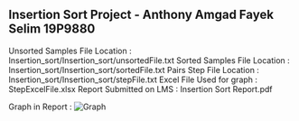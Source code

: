 ﻿## Insertion Sort Project - Anthony Amgad Fayek Selim 19P9880
Unsorted Samples File Location : Insertion_sort/Insertion_sort/unsortedFile.txt
Sorted Samples File Location : Insertion_sort/Insertion_sort/sortedFile.txt
Pairs Step File Location : Insertion_sort/Insertion_sort/stepFile.txt
Excel File Used for graph : StepExcelFile.xlsx
Report Submitted on LMS : Insertion Sort Report.pdf

Graph in Report :
![Graph](https://i.ibb.co/8YcSrgM/Picture1.png)
